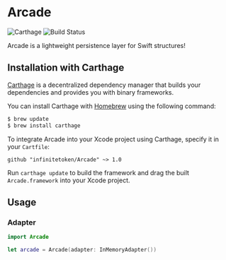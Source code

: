 # Arcade

![Carthage](https://img.shields.io/badge/Carthage-compatible-brightgreen.svg?style=flat)
![Build Status](https://travis-ci.org/infinitetoken/Arcade.svg?branch=master)

Arcade is a lightweight persistence layer for Swift structures!

## Installation with Carthage

[Carthage](https://github.com/Carthage/Carthage) is a decentralized dependency manager that builds your dependencies and provides you with binary frameworks.

You can install Carthage with [Homebrew](http://brew.sh/) using the following command:

```bash
$ brew update
$ brew install carthage
```

To integrate Arcade into your Xcode project using Carthage, specify it in your `Cartfile`:

```ogdl
github "infinitetoken/Arcade" ~> 1.0
```

Run `carthage update` to build the framework and drag the built `Arcade.framework` into your Xcode project.

## Usage

### Adapter

```swift
import Arcade

let arcade = Arcade(adapter: InMemoryAdapter())

```
